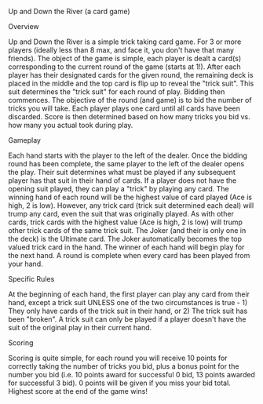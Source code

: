 Up and Down the River (a card game)

Overview

Up and Down the River is a simple trick taking card game.  For 3 or more players (ideally less than 8 max, and face it, you don't have that many friends).  The object of the game is simple, each player is dealt a card(s) corresponding to the current round of the game (starts at 1!).  After each player has their designated cards for the given round, the remaining deck is placed in the middle and the top card is flip up to reveal the "trick suit".  This suit determines the "trick suit" for each round of play.  Bidding then commences.  The objective of the round (and game) is to bid the number of tricks you will take.  Each player plays one card until all cards have been discarded.  Score is then determined based on how many tricks you bid vs. how many you actual took during play.

Gameplay

Each hand starts with the player to the left of the dealer.  Once the bidding round has been complete, the same player to the left of the dealer opens the play.  Their suit determines what must be played if any subsequent player has that suit in their hand of cards.  If a player does not have the opening suit played, they can play a "trick" by playing any card.  The winning hand of each round will be the highest value of card played (Ace is high, 2 is low).  However, any trick card (trick suit determined each deal) will trump any card, even the suit that was originally played.  As with other cards, trick cards with the highest value (Ace is high, 2 is low) will trump other trick cards of the same trick suit.  The Joker (and their is only one in the deck) is the Ultimate card.  The Joker automatically becomes the top valued trick card in the hand.  The winner of each hand will begin play for the next hand.  A round is complete when every card has been played from your hand.

Specific Rules

At the beginning of each hand, the first player can play any card from their hand, except a trick suit UNLESS one of the two circumstances is true - 1) They only have cards of the trick suit in their hand, or 2) The trick suit has been "broken".  A trick suit can only be played if a player doesn't have the suit of the original play in their current hand.

Scoring

Scoring is quite simple, for each round you will receive 10 points for correctly taking the number of tricks you bid, plus a bonus point for the number you bid (i.e. 10 points award for successful 0 bid, 13 points awarded for successful 3 bid).  0 points will be given if you miss your bid total.  Highest score at the end of the game wins!
